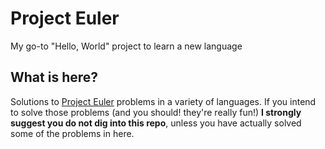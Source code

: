 # Project Euler

My go-to "Hello, World" project to learn a new language

## What is here?

Solutions to [Project Euler](http://projecteuler.net) problems in a variety of languages. If you intend to solve those problems (and you should! they're really fun!) **I strongly suggest you do not dig into this repo**, unless you have actually solved some of the problems in here.